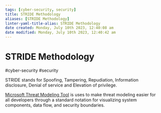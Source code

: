 ```yaml
---
tags: [cyber-security, security]
title: STRIDE Methodology
aliases: [STRIDE Methodology]
linter-yaml-title-alias: STRIDE Methodology
date created: Monday, July 10th 2023, 12:40:08 am
date modified: Monday, July 10th 2023, 12:40:42 am
---
```

# STRIDE Methodology
#cyber-security #security 

STRIDE stands for Spoofing, Tampering, Repudiation, Information disclosure, Denial of service and Elevation of privilege. 

[Microsoft Threat Modeling Tool](Microsoft%20Threat%20Modeling%20Tool) is uses to make threat modeling easier for all developers through a standard notation for visualizing system components, data flow, and security boundaries.
